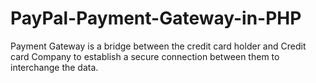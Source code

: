 # PayPal-Payment-Gateway-in-PHP
Payment Gateway is a bridge between the credit card holder and Credit card Company to establish a secure connection between them to interchange the data.
